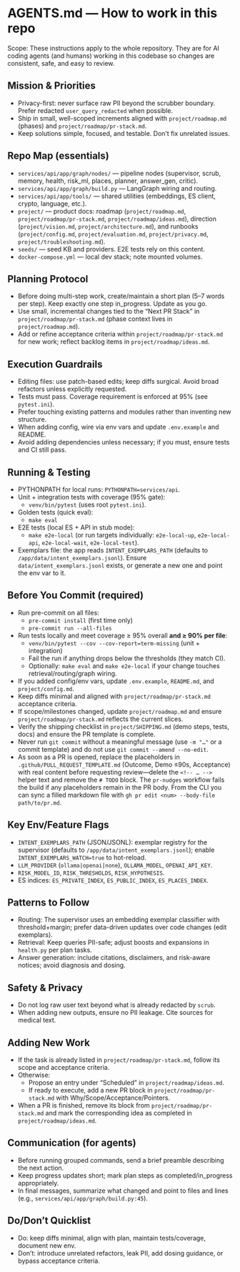 # AGENTS.md — How to work in this repo

Scope: These instructions apply to the whole repository. They are for AI coding agents (and humans) working in this codebase so changes are consistent, safe, and easy to review.

## Mission & Priorities

- Privacy-first: never surface raw PII beyond the scrubber boundary. Prefer redacted `user_query_redacted` when possible.
- Ship in small, well-scoped increments aligned with `project/roadmap.md` (phases) and `project/roadmap/pr-stack.md`.
- Keep solutions simple, focused, and testable. Don’t fix unrelated issues.

## Repo Map (essentials)

- `services/api/app/graph/nodes/` — pipeline nodes (supervisor, scrub, memory, health, risk_ml, places, planner, answer_gen, critic).
- `services/api/app/graph/build.py` — LangGraph wiring and routing.
- `services/api/app/tools/` — shared utilities (embeddings, ES client, crypto, language, etc.).
- `project/` — product docs: roadmap (`project/roadmap.md`, `project/roadmap/pr-stack.md`, `project/roadmap/ideas.md`), direction (`project/vision.md`, `project/architecture.md`), and runbooks (`project/config.md`, `project/evaluation.md`, `project/privacy.md`, `project/troubleshooting.md`).
- `seeds/` — seed KB and providers. E2E tests rely on this content.
- `docker-compose.yml` — local dev stack; note mounted volumes.

## Planning Protocol

- Before doing multi-step work, create/maintain a short plan (5–7 words per step). Keep exactly one step in_progress. Update as you go.
- Use small, incremental changes tied to the “Next PR Stack” in `project/roadmap/pr-stack.md` (phase context lives in `project/roadmap.md`).
- Add or refine acceptance criteria within `project/roadmap/pr-stack.md` for new work; reflect backlog items in `project/roadmap/ideas.md`.

## Execution Guardrails

- Editing files: use patch-based edits; keep diffs surgical. Avoid broad refactors unless explicitly requested.
- Tests must pass. Coverage requirement is enforced at 95% (see `pytest.ini`).
- Prefer touching existing patterns and modules rather than inventing new structure.
- When adding config, wire via env vars and update `.env.example` and README.
- Avoid adding dependencies unless necessary; if you must, ensure tests and CI still pass.

## Running & Testing

- PYTHONPATH for local runs: `PYTHONPATH=services/api`.
- Unit + integration tests with coverage (95% gate):
  - `venv/bin/pytest` (uses root `pytest.ini`).
- Golden tests (quick eval):
  - `make eval`
- E2E tests (local ES + API in stub mode):
  - `make e2e-local` (or run targets individually: `e2e-local-up`, `e2e-local-api`, `e2e-local-wait`, `e2e-local-test`).
- Exemplars file: the app reads `INTENT_EXEMPLARS_PATH` (defaults to `/app/data/intent_exemplars.jsonl`). Ensure `data/intent_exemplars.jsonl` exists, or generate a new one and point the env var to it.

## Before You Commit (required)

- Run pre-commit on all files:
  - `pre-commit install` (first time only)
  - `pre-commit run --all-files`
- Run tests locally and meet coverage ≥ 95% overall **and ≥ 90% per file**:
  - `venv/bin/pytest --cov --cov-report=term-missing` (unit + integration)
  - Fail the run if anything drops below the thresholds (they match CI).
  - Optionally: `make eval` and `make e2e-local` if your change touches retrieval/routing/graph wiring.
- If you added config/env vars, update `.env.example`, `README.md`, and `project/config.md`.
- Keep diffs minimal and aligned with `project/roadmap/pr-stack.md` acceptance criteria.
- If scope/milestones changed, update `project/roadmap.md` and ensure `project/roadmap/pr-stack.md` reflects the current slices.
- Verify the shipping checklist in `project/SHIPPING.md` (demo steps, tests, docs) and ensure the PR template is complete.
- Never run `git commit` without a meaningful message (use `-m "…"` or a commit template) and do not use `git commit --amend --no-edit`.
- As soon as a PR is opened, replace the placeholders in `.github/PULL_REQUEST_TEMPLATE.md` (Outcome, Demo ≤90s, Acceptance) with real content before requesting review—delete the `<!-- … -->` helper text and remove the `# TODO` block. The `pr-nudges` workflow fails the build if any placeholders remain in the PR body. From the CLI you can sync a filled markdown file with `gh pr edit <num> --body-file path/to/pr.md`.

## Key Env/Feature Flags

- `INTENT_EXEMPLARS_PATH` (JSON/JSONL): exemplar registry for the supervisor (defaults to `/app/data/intent_exemplars.jsonl`); enable `INTENT_EXEMPLARS_WATCH=true` to hot-reload.
- `LLM_PROVIDER` (`ollama|openai|none`), `OLLAMA_MODEL`, `OPENAI_API_KEY`.
- `RISK_MODEL_ID`, `RISK_THRESHOLDS`, `RISK_HYPOTHESIS`.
- ES indices: `ES_PRIVATE_INDEX`, `ES_PUBLIC_INDEX`, `ES_PLACES_INDEX`.

## Patterns to Follow

- Routing: The supervisor uses an embedding exemplar classifier with threshold+margin; prefer data-driven updates over code changes (edit exemplars).
- Retrieval: Keep queries PII-safe; adjust boosts and expansions in `health.py` per plan tasks.
- Answer generation: include citations, disclaimers, and risk-aware notices; avoid diagnosis and dosing.

## Safety & Privacy

- Do not log raw user text beyond what is already redacted by `scrub`.
- When adding new outputs, ensure no PII leakage. Cite sources for medical text.

## Adding New Work

- If the task is already listed in `project/roadmap/pr-stack.md`, follow its scope and acceptance criteria.
- Otherwise:
  - Propose an entry under “Scheduled” in `project/roadmap/ideas.md`.
  - If ready to execute, add a new PR block in `project/roadmap/pr-stack.md` with Why/Scope/Acceptance/Pointers.
- When a PR is finished, remove its block from `project/roadmap/pr-stack.md` and mark the corresponding idea as completed in `project/roadmap/ideas.md`.

## Communication (for agents)

- Before running grouped commands, send a brief preamble describing the next action.
- Keep progress updates short; mark plan steps as completed/in_progress appropriately.
- In final messages, summarize what changed and point to files and lines (e.g., `services/api/app/graph/build.py:45`).

## Do/Don’t Quicklist

- Do: keep diffs minimal, align with plan, maintain tests/coverage, document new env.
- Don’t: introduce unrelated refactors, leak PII, add dosing guidance, or bypass acceptance criteria.
